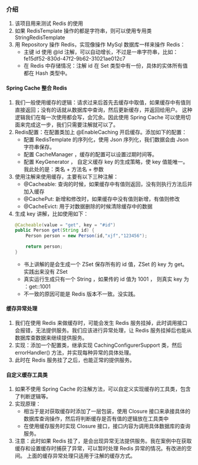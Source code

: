 ### 介绍
1. 该项目用来测试 Redis 的使用
2. 如果 RedisTemplate 操作的都是字符串，则可以使用专用类 StringRedisTemplate 
3. 用 Repository 操作 Redis，实现像操作 MySql 数据库一样来操作 Redis：
    - 主键 id 使用 @Id 注解，可以自动增长，不过是一串字符串，比如：fe15df52-830d-47f2-9b62-31021ae012c7
    - 在 Redis 中存储情况：注解 id 在 Set 类型中有一份，具体的实体所有值都在 Hash 类型中。
#### Spring Cache 整合 Redis
1. 我们一般使用缓存的逻辑：请求过来后首先去缓存中取值，如果缓存中有值则直接返回；没有的话就从数据库中查询，然后更新缓存，并返回给用户。
这种逻辑我们在每一次使用都会写，会冗余。因此使用 Spring Cache 可以使用切面来完成这一步，我们只需要注解就可以了。
2. Redis配置：在配置类加上 @EnableCaching 开启缓存。添加如下的配置：
    - 配置 RedisTemplate 的序列化，使用 Json 序列化，我们数据会由 Json 字符串保存。
    - 配置 CacheManager ，缓存的配置可以设置过期时间等。
    - 配置 KeyGenerator ， 自定义缓存 key 的生成策略，使 key 值能唯一。我此处的是：类名 + 方法名 + 参数
3. 使用注解来使用缓存，主要有以下三种注解：
    - @Cacheable: 查询的时候，如果缓存中有值则返回，没有则执行方法后并加入缓存
    - @CachePut: 新增和修改时，如果缓存中没有值则新增，有值则修改
    - @CacheEvict: 用于对数据删除的时候清除缓存中的数据
4. 生成 key 讲解，比如使用如下：
    ```java
    @Cacheable(value = "get", key = "#id")
    public Person get(String id) {
        Person person = new Person(id,"xjf","123456");
    
        return person;
    }
    ```
    - 书上讲解的是会生成一个 ZSet 保存所有的 id 值，ZSet 的 key 为 get。实践出来没有 ZSet
    - 真实运行生成只有一个 String ，如果传的 id 值为 1001 ， 则真实 key 为 ：get::1001
    - 不一致的原因可能是 Redis 版本不一致。没实践。
#### 缓存异常处理
1. 我们在使用 Redis 来做缓存时，可能会发生 Redis 服务挂掉，此时调用接口会报错，无法提供服务。我们应该进行异常处理，让 Redis 服务挂掉后也能从
   数据库查数据来继续提供服务。
2. 实现：添加一个配置类，继承实现 CachingConfigurerSupport 类，然后 errorHandler() 方法，并实现每种异常的具体处理。
3. 此时在 Redis 服务挂了之后，也能正常的提供服务。
#### 自定义缓存工具类
1. 如果不使用 Spring Cache 的注解方法，可以自定义实现缓存的工具类，包含了判断逻辑等。
2. 实现原理：
    - 相当于是对获取缓存时添加了一层包装，使用 Closure 接口来承接具体的数据库查询操作，然后将判断缓存是否有值的逻辑放在工具类中
    - 在使用缓存服务时实现 Closure 接口，接口内容为调用具体数据库的查询服务。
3. 注意：此时如果 Redis 挂了，是会出现异常无法提供服务。我在案例中在获取缓存和设置缓存时捕获了异常，可以暂时处理 Redis 异常的情况。有改进的空间。
   上面的缓存异常处理只适用于注解的缓存方式。
     